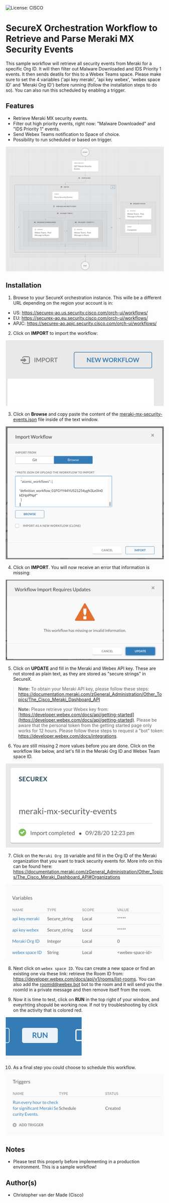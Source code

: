 ![License: CISCO](https://img.shields.io/badge/License-CISCO-blue.svg)

# SecureX Orchestration Workflow to Retrieve and Parse Meraki MX Security Events
This sample workflow will retrieve all security events from Meraki for a specific Org ID. It will then filter out Malware Downloaded and IDS Priority 1 events. It then sends deatils for this to a Webex  Teams space. Please make sure to set the 4 variables ('api key meraki', 'api key webex', 'webex space ID' and 'Meraki Org ID') before running (follow the installation steps to do so). You can also run this  scheduled by enabling a trigger.

## Features
* Retrieve Meraki MX security events.
* Filter out high priority events, right now: "Malware Downloaded" and "IDS Priority 1" events.
* Send Webex Teams notification to Space of choice.
* Possibility to run scheduled or based on trigger.

![](screenshots/workflow-overview.png)

## Installation
1. Browse to your SecureX orchestration instance. This wille be a different URL depending on the region your account is in: 

* US: https://securex-ao.us.security.cisco.com/orch-ui/workflows/
* EU: https://securex-ao.eu.security.cisco.com/orch-ui/workflows/
* APJC: https://securex-ao.apjc.security.cisco.com/orch-ui/workflows/

2. Click on **IMPORT** to import the workflow:

![](screenshots/import-workflow.png)

3. Click on **Browse** and copy paste the content of the [meraki-mx-security-events.json](https://raw.githubusercontent.com/chrivand/meraki-mx-security-events-workflow/master/meraki-mx-security-events.json) file inside of the text window. 

![](screenshots/copy-paste.png)

4. Click on **IMPORT**. You will now receive an error that information is missing: 

![](screenshots/missing-info.png)

5. Click on **UPDATE** and fill in the Meraki and Webex API key. These are not stored as plain text, as they are stored as "secure strings" in SecureX.

> **Note:** To obtain your Meraki API key, please follow these steps: https://documentation.meraki.com/zGeneral_Administration/Other_Topics/The_Cisco_Meraki_Dashboard_API

> **Note:** Please retrieve your Webex key from: [https://developer.webex.com/docs/api/getting-started](https://developer.webex.com/docs/api/getting-started). Please be aware that the personal token from the getting started page only works for 12 hours. Please follow these steps to request a "bot" token: https://developer.webex.com/docs/integrations.

6. You are still missing 2 more values before you are done. Click on the workflow like below, and let's fill in the Meraki Org ID and Webex Team space ID.

![](screenshots/import-succes.png)

7. Click on the `Meraki Org ID` variable and fill in the Org ID of the Meraki organization that you want to track security events for. More info on this can be found here: https://documentation.meraki.com/zGeneral_Administration/Other_Topics/The_Cisco_Meraki_Dashboard_API#Organizations

![](screenshots/workflow-variables.png)

8. Next click on `webex space ID`. You can create a new space or find an existing one via these link: retrieve the Room ID from: https://developer.webex.com/docs/api/v1/rooms/list-rooms. You can also add the roomid@webex.bot bot to the room and it will send you the roomId in a private message and then remove itself from the room.

9. Now it is time to test, click on **RUN** in the top right of your window, and eveyrhting shopuld be working now. If not try troubleshooting by click on the activity that is colored red. 

![](screenshots/run.png)

10. As a final step you could choose to schedule this workflow. 

![](screenshots/schedule.png)

## Notes

* Please test this properly before implementing in a production environment. This is a sample workflow!

## Author(s)

* Christopher van der Made (Cisco)
